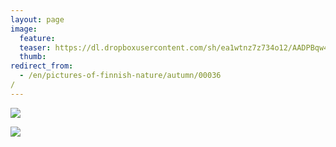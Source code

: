 ```yaml
---
layout: page
image:
  feature:
  teaser: https://dl.dropboxusercontent.com/sh/ea1wtnz7z734o12/AADPBqw45yp6ufj97MPLlO3Za/luontokuvat/syksy/DSC14948-245px.jpg
  thumb:
redirect_from:
  - /en/pictures-of-finnish-nature/autumn/00036/
---
```


[![](https://dl.dropboxusercontent.com/sh/ea1wtnz7z734o12/AAAZEBRC52qBMvKExygO8Z7ca/luontokuvat/syksy/DSC14930-800px.jpg)](https://dl.dropboxusercontent.com/sh/ea1wtnz7z734o12/AAAClFo5s1jxpNUeOT82fnURa/luontokuvat/syksy/DSC14930.jpg)

[![](https://dl.dropboxusercontent.com/sh/ea1wtnz7z734o12/AAC09FPVuzFeE-YMqtF2k9oDa/luontokuvat/syksy/DSC14948-800px.jpg)](https://dl.dropboxusercontent.com/sh/ea1wtnz7z734o12/AADxPXUDAHnBoF4Xlb7Pino-a/luontokuvat/syksy/DSC14948.jpg)
